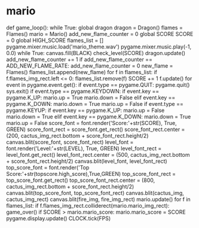 # mario
def game_loop():
    while True:
        global dragon
        dragon = Dragon()
        flames = Flames()
        mario = Mario()
        add_new_flame_counter = 0
        global SCORE
        SCORE = 0
        global  HIGH_SCORE
        flames_list = []
        pygame.mixer.music.load('mario_theme.wav')
        pygame.mixer.music.play(-1, 0.0)
        while True:
            canvas.fill(BLACK)
            check_level(SCORE)
            dragon.update()
            add_new_flame_counter += 1
            if add_new_flame_counter == ADD_NEW_FLAME_RATE:
                add_new_flame_counter = 0
                new_flame = Flames()
                flames_list.append(new_flame)
            for f in flames_list:
                if f.flames_img_rect.left <= 0:
                    flames_list.remove(f)
                    SCORE += 1
                f.update()
            for event in pygame.event.get():
                if event.type == pygame.QUIT:
                    pygame.quit()
                    sys.exit()
                if event.type == pygame.KEYDOWN:
                    if event.key == pygame.K_UP:
                        mario.up = True
                        mario.down = False
                    elif event.key == pygame.K_DOWN:
                        mario.down = True
                        mario.up = False
                if event.type == pygame.KEYUP:
                    if event.key == pygame.K_UP:
                        mario.up = False
                        mario.down = True
                    elif event.key == pygame.K_DOWN:
                        mario.down = True
                        mario.up = False
            score_font = font.render('Score:'+str(SCORE), True, GREEN)
            score_font_rect = score_font.get_rect()
            score_font_rect.center = (200, cactus_img_rect.bottom + score_font_rect.height/2)
            canvas.blit(score_font, score_font_rect)
            level_font = font.render('Level:'+str(LEVEL), True, GREEN)
            level_font_rect = level_font.get_rect()
            level_font_rect.center = (500, cactus_img_rect.bottom + score_font_rect.height/2)
            canvas.blit(level_font, level_font_rect)
            top_score_font = font.render('Top Score:'+str(topscore.high_score),True,GREEN)
            top_score_font_rect = top_score_font.get_rect()
            top_score_font_rect.center = (800, cactus_img_rect.bottom + score_font_rect.height/2)
            canvas.blit(top_score_font, top_score_font_rect)
            canvas.blit(cactus_img, cactus_img_rect)
            canvas.blit(fire_img, fire_img_rect)
            mario.update()
            for f in flames_list:
                if f.flames_img_rect.colliderect(mario.mario_img_rect):
                    game_over()
                    if SCORE > mario.mario_score:
                        mario.mario_score = SCORE
            pygame.display.update()
            CLOCK.tick(FPS)
